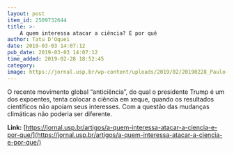 ```yaml
---
layout: post
item_id: 2509732644
title: >-
    A quem interessa atacar a ciência? E por quê
author: Tatu D'Oquei
date: 2019-03-03 14:07:12
pub_date: 2019-03-03 14:07:12
time_added: 2019-02-28 18:52:45
category: 
image: https://jornal.usp.br/wp-content/uploads/2019/02/20190228_Paulo-Eduardo-Artaxo-Netto.jpg
---
```


O recente movimento global “anticiência”, do qual o presidente Trump é um dos expoentes, tenta colocar a ciência em xeque, quando os resultados científicos não apoiam seus interesses. Com a questão das mudanças climáticas não poderia ser diferente.

**Link:** [https://jornal.usp.br/artigos/a-quem-interessa-atacar-a-ciencia-e-por-que/](https://jornal.usp.br/artigos/a-quem-interessa-atacar-a-ciencia-e-por-que/)

